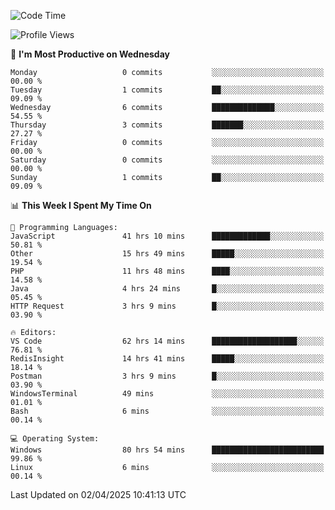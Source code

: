<!--START_SECTION:waka-->
![Code Time](http://img.shields.io/badge/Code%20Time-4%2C523%20hrs%2012%20mins-blue)

![Profile Views](http://img.shields.io/badge/Profile%20Views-7-blue)

📅 **I'm Most Productive on Wednesday** 

```text
Monday                   0 commits           ░░░░░░░░░░░░░░░░░░░░░░░░░   00.00 % 
Tuesday                  1 commits           ██░░░░░░░░░░░░░░░░░░░░░░░   09.09 % 
Wednesday                6 commits           ██████████████░░░░░░░░░░░   54.55 % 
Thursday                 3 commits           ███████░░░░░░░░░░░░░░░░░░   27.27 % 
Friday                   0 commits           ░░░░░░░░░░░░░░░░░░░░░░░░░   00.00 % 
Saturday                 0 commits           ░░░░░░░░░░░░░░░░░░░░░░░░░   00.00 % 
Sunday                   1 commits           ██░░░░░░░░░░░░░░░░░░░░░░░   09.09 % 
```


📊 **This Week I Spent My Time On** 

```text
💬 Programming Languages: 
JavaScript               41 hrs 10 mins      █████████████░░░░░░░░░░░░   50.81 % 
Other                    15 hrs 49 mins      █████░░░░░░░░░░░░░░░░░░░░   19.54 % 
PHP                      11 hrs 48 mins      ████░░░░░░░░░░░░░░░░░░░░░   14.58 % 
Java                     4 hrs 24 mins       █░░░░░░░░░░░░░░░░░░░░░░░░   05.45 % 
HTTP Request             3 hrs 9 mins        █░░░░░░░░░░░░░░░░░░░░░░░░   03.90 % 

🔥 Editors: 
VS Code                  62 hrs 14 mins      ███████████████████░░░░░░   76.81 % 
RedisInsight             14 hrs 41 mins      █████░░░░░░░░░░░░░░░░░░░░   18.14 % 
Postman                  3 hrs 9 mins        █░░░░░░░░░░░░░░░░░░░░░░░░   03.90 % 
WindowsTerminal          49 mins             ░░░░░░░░░░░░░░░░░░░░░░░░░   01.01 % 
Bash                     6 mins              ░░░░░░░░░░░░░░░░░░░░░░░░░   00.14 % 

💻 Operating System: 
Windows                  80 hrs 54 mins      █████████████████████████   99.86 % 
Linux                    6 mins              ░░░░░░░░░░░░░░░░░░░░░░░░░   00.14 % 
```


 Last Updated on 02/04/2025 10:41:13 UTC
<!--END_SECTION:waka-->
